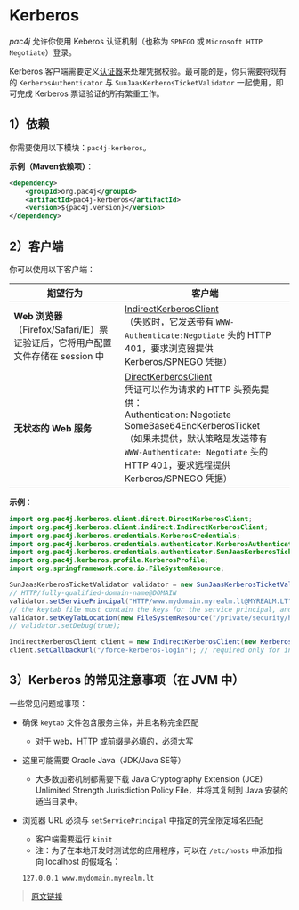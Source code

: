 # Kerberos

*pac4j* 允许你使用 Keberos 认证机制（也称为 `SPNEGO` 或 `Microsoft HTTP Negotiate`）登录。

Kerberos 客户端需要定义[认证器](/v5.7/authenticators.html)来处理凭据校验。最可能的是，你只需要将现有的 `KerberosAuthenticator` 与 `SunJaasKerberosTicketValidator` 一起使用，即可完成 Kerberos 票证验证的所有繁重工作。

## 1）依赖

你需要使用以下模块：`pac4j-kerberos`。

**示例（Maven依赖项）**：

```xml
<dependency>
    <groupId>org.pac4j</groupId>
    <artifactId>pac4j-kerberos</artifactId>
    <version>${pac4j.version}</version>
</dependency>
```

## 2）客户端

你可以使用以下客户端：

|期望行为|客户端|
|--|--|
|**Web 浏览器**（Firefox/Safari/IE）票证验证后，它将用户配置文件存储在 session 中|[IndirectKerberosClient](https://github.com/pac4j/pac4j/blob/master/pac4j-kerberos/src/main/java/org/pac4j/kerberos/client/indirect/IndirectKerberosClient.java)<br/>（失败时，它发送带有 `WWW-Authenticate:Negotiate` 头的 HTTP 401，要求浏览器提供 Kerberos/SPNEGO 凭据）|
|**无状态的 Web 服务**|[DirectKerberosClient](https://github.com/pac4j/pac4j/blob/master/pac4j-kerberos/src/main/java/org/pac4j/kerberos/client/direct/DirectKerberosClient.java)<br/>凭证可以作为请求的 HTTP 头预先提供：<br/>Authentication: Negotiate SomeBase64EncKerberosTicket <br/>（如果未提供，默认策略是发送带有 `WWW-Authenticate: Negotiate` 头的 HTTP 401，要求远程提供 Kerberos/SPNEGO 凭据）|

**示例**：

```java
import org.pac4j.kerberos.client.direct.DirectKerberosClient;
import org.pac4j.kerberos.client.indirect.IndirectKerberosClient;
import org.pac4j.kerberos.credentials.KerberosCredentials;
import org.pac4j.kerberos.credentials.authenticator.KerberosAuthenticator;
import org.pac4j.kerberos.credentials.authenticator.SunJaasKerberosTicketValidator;
import org.pac4j.kerberos.profile.KerberosProfile;
import org.springframework.core.io.FileSystemResource;

SunJaasKerberosTicketValidator validator = new SunJaasKerberosTicketValidator();
// HTTP/fully-qualified-domain-name@DOMAIN
validator.setServicePrincipal("HTTP/www.mydomain.myrealm.lt@MYREALM.LT");
// the keytab file must contain the keys for the service principal, and should be protected
validator.setKeyTabLocation(new FileSystemResource("/private/security/http-keytab"));
// validator.setDebug(true);

IndirectKerberosClient client = new IndirectKerberosClient(new KerberosAuthenticator(validator));
client.setCallbackUrl("/force-kerberos-login"); // required only for indirect client
```

## 3）Kerberos 的常见注意事项（在 JVM 中）

一些常见问题或事项：

- 确保 `keytab` 文件包含服务主体，并且名称完全匹配
  - 对于 web，HTTP 或前缀是必填的，必须大写
- 这里可能需要 Oracle Java（JDK/Java SE等）
  - 大多数加密机制都需要下载 Java Cryptography Extension (JCE) Unlimited Strength Jurisdiction Policy File，并将其复制到 Java 安装的适当目录中。
- 浏览器 URL 必须与 `setServicePrincipal` 中指定的完全限定域名匹配
  - 客户端需要运行 `kinit`
  - 注：为了在本地开发时测试您的应用程序，可以在 `/etc/hosts` 中添加指向 localhost 的假域名：

  ```bash
  127.0.0.1 www.mydomain.myrealm.lt
  ```

> [原文链接](https://www.pac4j.org/5.7.x/docs/clients/kerberos.html)

